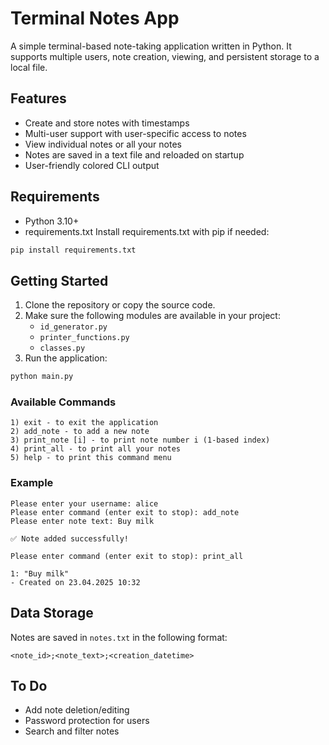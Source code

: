 # Terminal Notes App
A simple terminal-based note-taking application written in Python. It supports multiple users, note creation, viewing, and persistent storage to a local file.

## Features
- Create and store notes with timestamps
- Multi-user support with user-specific access to notes
- View individual notes or all your notes
- Notes are saved in a text file and reloaded on startup
- User-friendly colored CLI output

## Requirements
- Python 3.10+
- requirements.txt
Install requirements.txt with pip if needed:
```bash
pip install requirements.txt
```

## Getting Started

1. Clone the repository or copy the source code.
2. Make sure the following modules are available in your project:
   - `id_generator.py`
   - `printer_functions.py`
   - `classes.py`
3. Run the application:
```bash
python main.py
```

### Available Commands

```
1) exit - to exit the application
2) add_note - to add a new note
3) print_note [i] - to print note number i (1-based index)
4) print_all - to print all your notes
5) help - to print this command menu
```

### Example

```
Please enter your username: alice
Please enter command (enter exit to stop): add_note
Please enter note text: Buy milk

✅ Note added successfully!

Please enter command (enter exit to stop): print_all

1: "Buy milk"
- Created on 23.04.2025 10:32
```

## Data Storage

Notes are saved in `notes.txt` in the following format:

```
<note_id>;<note_text>;<creation_datetime>
```

## To Do

- Add note deletion/editing
- Password protection for users
- Search and filter notes


